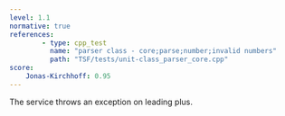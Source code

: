 ```yaml
---
level: 1.1
normative: true
references:
        - type: cpp_test
          name: "parser class - core;parse;number;invalid numbers"
          path: "TSF/tests/unit-class_parser_core.cpp"
score:
    Jonas-Kirchhoff: 0.95
---
```


The service throws an exception on leading plus.